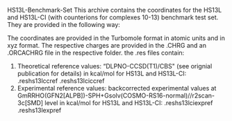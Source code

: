 HS13L-Benchmark-Set
This archive contains the coordinates for the HS13L and HS13L-CI (with counterions for complexes 10-13) benchmark test set. 
They are provided in the following way:

The coordinates are provided in the Turbomole format in atomic units and in xyz format.
The respective charges are provided in the .CHRG and an .ORCACHRG file in the respective folder.
the .res files contain: 
1. Theoretical reference values:  “DLPNO-CCSD(T1)/CBS" (see orignial publication for details) in kcal/mol 
for HS13L and HS13L-CI:
.reshs13lccref
.reshs13lciccref
2. Experimental reference values:   backcorrected experimental values at GmRRHO(GFN2[ALPB])-SPH+Gsolv(COSMO-RS16-normal)//r2scan-3c[SMD] level in kcal/mol
for HS13L and HS13L-CI:
.reshs13lciexpref
.reshs13lexpref
